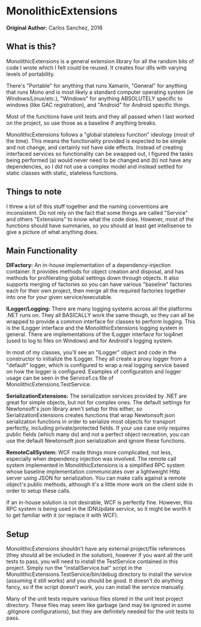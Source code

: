 # MonolithicExtensions

**Original Author:** Carlos Sanchez, 2018

## What is this?

MonolithicExtensions is a general extension library for all the random bits
of code I wrote which I felt could be reused. It creates four dlls with varying
levels of portability. 

There's "Portable" for anything that runs Xamarin, "General" for anything that 
runs Mono and is most likely a standard computer operating system 
(ie Windows/Linux/etc.), "Windows" for anything ABSOLUTELY specific to windows 
(like GAC registration), and "Android" for Android specific things.

Most of the functions have unit tests and they all passed when I last 
worked on the project, so use those as a baseline if anything breaks.

MonolithicExtensions follows a "global stateless function" ideology (most of 
the time). This means the functionality provided is expected to be simple 
and not change, and certainly not have side effects. Instead of creating 
interfaced services so functionality can be swapped out, I figured the 
tasks being performed (a) would never need to be changed and (b) not have
any dependencies, so I did not use a complex model and instead settled
for static classes with static, stateless functions.

## Things to note

I threw a lot of this stuff together and the naming conventions are inconsistent.
Do not rely on the fact that some things are called "Service" and others 
"Extensions" to know what the code does. However, most of the functions should
have summaries, so you should at least get intellisense to give a picture of
what anything does.

## Main Functionality

**DIFactory:** An in-house implementation of a dependency-injection container.
 It provides methods for object creation and disposal, and has methods for
 profilerating global settings down through objects. It also supports 
 merging of factories so you can have various "baseline" factories each for
 their own project, then merge all the required factories together into one
 for your given service/executable.

**ILogger/Logging:** There are many logging systems across all the platforms
 .NET runs on. They all BASICALLY work the same though, so they can all be 
 wrapped to provide a common interface for classes to perform logging.
 This is the ILogger interface and the MonolithicExtensions logging system 
 in general. There are implementations of the ILogger interface for 
 log4net (used to log to files on Windows) and for Android's 
 logging system. 

 In most of my classes, you'll see an "ILogger" object and code in the 
 constructor to initialize the ILogger. They all create a proxy logger
 from a "default" logger, which is configured to wrap a real logging
 service based on how the logger is configured. Examples of configuration 
 and logger usage can be seen in the Service1.cs file of 
 MonolithicExtensions.TestService.

**SerializationExtensions:** The serialization services provided by
 .NET are great for simple objects, but not for complex ones. The default
 settings for Newtonsoft's json library aren't setup for this either,
 so SerializationExtensions creates functions that wrap Newtonsoft json
 serialization functions in order to serialize most objects for 
 transport perfectly, including private/protected fields. If your 
 use case only requires public fields (which many do) and not a perfect
 object recreation, you can use the default Newtonsoft json serialization
 and ignore these functions.

**RemoteCallSystem:** WCF made things more complicated, not less, especially
 when dependency injection was involved. The remote call system implemented 
 in MonolithicExtensions is a simplified RPC system whose baseline implementation
 communicates over a lightweight Http server using JSON for serialization.
 You can make calls against a remote object's public methods, although it's a
 little more work on the client side in order to setup these calls.

 If an in-house solution is not desirable, WCF is perfectly fine. However, this
 RPC system is being used in the IDNUpdate service, so it might be worth it to
 get familiar with it (or replace it with WCF).

## Setup

MonolithicExtensions shouldn't have any external project/file references (they
should all be included in the solution), however if you want all the unit tests
to pass, you will need to install the TestService contained in this project.
Simply run the "installService.bat" script in the 
MonolithicExtensions.TestService/bin/debug directory to install the service
(assuming it still works) and you should be good. It doesn't do anything fancy,
so if the script doesn't work, you can install the service manually.

Many of the unit tests require various files stored in the unit test project
directory. These files may seem like garbage (and may be ignored in some .gitignore
configurations), but they are definitely needed for the unit tests to pass.
